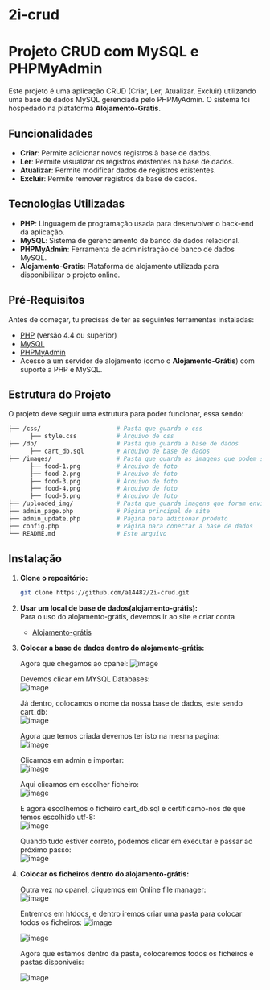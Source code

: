 # 2i-crud

# Projeto CRUD com MySQL e PHPMyAdmin

Este projeto é uma aplicação CRUD (Criar, Ler, Atualizar, Excluir) utilizando uma base de dados MySQL gerenciada pelo PHPMyAdmin. O sistema foi hospedado na plataforma **Alojamento-Gratis**.

## Funcionalidades

- **Criar**: Permite adicionar novos registros à base de dados.
- **Ler**: Permite visualizar os registros existentes na base de dados.
- **Atualizar**: Permite modificar dados de registros existentes.
- **Excluir**: Permite remover registros da base de dados.

## Tecnologias Utilizadas

- **PHP**: Linguagem de programação usada para desenvolver o back-end da aplicação.
- **MySQL**: Sistema de gerenciamento de banco de dados relacional.
- **PHPMyAdmin**: Ferramenta de administração de banco de dados MySQL.
- **Alojamento-Gratis**: Plataforma de alojamento utilizada para disponibilizar o projeto online.

## Pré-Requisitos

Antes de começar, tu precisas de ter as seguintes ferramentas instaladas:

- [PHP](https://www.php.net/) (versão 4.4 ou superior)
- [MySQL](https://www.mysql.com/)
- [PHPMyAdmin](https://www.phpmyadmin.net/)
- Acesso a um servidor de alojamento (como o **Alojamento-Grátis**) com suporte a PHP e MySQL.

## Estrutura do Projeto

O projeto deve seguir uma estrutura para poder funcionar, essa sendo:

```bash
├── /css/                     # Pasta que guarda o css
      ├── style.css           # Arquivo de css
├── /db/                      # Pasta que guarda a base de dados
      ├── cart_db.sql         # Arquivo de base de dados
├── /images/                  # Pasta que guarda as imagens que podem ser usadas(opcional)
      ├── food-1.png          # Arquivo de foto
      ├── food-2.png          # Arquivo de foto
      ├── food-3.png          # Arquivo de foto
      ├── food-4.png          # Arquivo de foto
      ├── food-5.png          # Arquivo de foto
├── /uploaded_img/            # Pasta que guarda imagens que foram enviadas para a base de dados
├── admin_page.php            # Página principal do site
├── admin_update.php          # Página para adicionar produto
├── config.php                # Página para conectar a base de dados
└── README.md                 # Este arquivo
```

## Instalação

1. **Clone o repositório:**

   ```bash
   git clone https://github.com/a14482/2i-crud.git
   ```
   
2. **Usar um local de base de dados(alojamento-grátis):**<br/> 
   Para o uso do alojamento-grátis, devemos ir ao site e criar conta<br/> 
   - [Alojamento-grátis](http://www.alojamento-gratis.com/)<br/>
   
3. **Colocar a base de dados dentro do alojamento-grátis:**<br/>

   Agora que chegamos ao cpanel:
   ![image](https://github.com/user-attachments/assets/b503ead0-3005-4fa5-beef-28b5a6770e3b)
   
   Devemos clicar em MYSQL Databases:<br/>
   ![image](https://github.com/user-attachments/assets/6088e57d-e2d1-4ad9-81ca-bae785304da7)

   Já dentro, colocamos o nome da nossa base de dados, este sendo cart_db:<br/>
   ![image](https://github.com/user-attachments/assets/ade97291-9eb3-45c3-8970-55efcb01d59f)

   Agora que temos criada devemos ter isto na mesma pagina:<br/>
   ![image](https://github.com/user-attachments/assets/3e56178f-3f40-4479-8a81-8845422f8312)

   Clicamos em admin e importar:<br/>
   ![image](https://github.com/user-attachments/assets/ebaf5bea-7a5a-4fcc-97ed-250a8534d0b4)

   Aqui clicamos em escolher ficheiro:<br/>
   ![image](https://github.com/user-attachments/assets/af7d0e20-6dfc-4cce-b80d-0707aff7cbe6)

   E agora escolhemos o ficheiro cart_db.sql e certificamo-nos de que temos escolhido utf-8:<br/>
   ![image](https://github.com/user-attachments/assets/69c2cb7d-9ffc-4ef0-a1af-bcff3d9a42cb)

   Quando tudo estiver correto, podemos clicar em executar e passar ao próximo passo:<br/>
   ![image](https://github.com/user-attachments/assets/e11328d7-e345-4777-b2c8-9ad0e9640a1a)

4. **Colocar os ficheiros dentro do alojamento-grátis:**

   Outra vez no cpanel, cliquemos em Online file manager:<br/>
   ![image](https://github.com/user-attachments/assets/228475ec-66d3-4b84-bdda-c9cf59d76d88)

   Entremos em htdocs, e dentro iremos criar uma pasta para colocar todos os ficheiros:
   ![image](https://github.com/user-attachments/assets/67a66f3b-ffaf-40fe-9092-f59fa1eac33a)

   ![image](https://github.com/user-attachments/assets/e4eff511-7fb3-4b09-8f23-274d162b4fb8)

   Agora que estamos dentro da pasta, colocaremos todos os ficheiros e pastas disponiveis:

   ![image](https://github.com/user-attachments/assets/ed8b2220-a7b2-4a13-bbe0-f0c63dc66e68)

   








   
